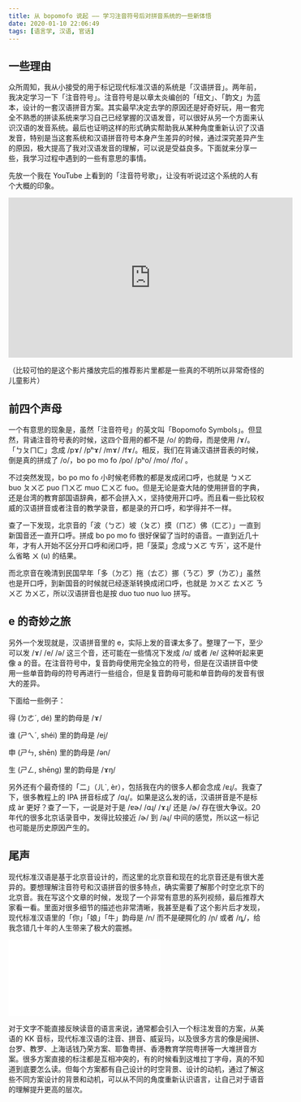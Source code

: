 ```yaml
---
title: 从 bopomofo 说起 —— 学习注音符号后对拼音系统的一些新体悟
date: 2020-01-10 22:06:49
tags: [语言学, 汉语, 官话]
---
```


## 一些理由

众所周知，我从小接受的用于标记现代标准汉语的系统是「汉语拼音」。两年前，我决定学习一下「注音符号」。注音符号是以章太炎编创的「纽文」、「韵文」为蓝本，设计的一套汉语拼音方案。其实最早决定去学的原因还是好奇好玩，用一套完全不熟悉的拼读系统来学习自己已经掌握的汉语发音，可以很好从另一个方面来认识汉语的发音系统。最后也证明这样的形式确实帮助我从某种角度重新认识了汉语发音，特别是当这套系统和汉语拼音符号本身产生差异的时候，通过深究差异产生的原因，极大提高了我对汉语发音的理解，可以说是受益良多。下面就来分享一些，我学习过程中遇到的一些有意思的事情。

先放一个我在 YouTube 上看到的「注音符号歌」，让没有听说过这个系统的人有个大概的印象。

<iframe width="560" height="315" src="https://www.youtube.com/embed/n0G-cKUkt3c" frameborder="0" allow="accelerometer; autoplay; encrypted-media; gyroscope; picture-in-picture" allowfullscreen></iframe>

（比较可怕的是这个影片播放完后的推荐影片里都是一些真的不明所以非常奇怪的儿童影片）

## 前四个声母

一个有意思的现象是，虽然「注音符号」的英文叫「Bopomofo Symbols」。但显然，背诵注音符号表的时候，这四个音用的都不是 /o/ 的韵母，而是使用 /ɤ/。「ㄅㄆㄇㄈ」念成 /pɤ/ /pʰɤ/ /mɤ/ /fɤ/。相反，我们在背诵汉语拼音表的时候，倒是真的拼成了 /o/，bo po mo fo /po/ /pʰo/ /mo/ /fo/ 。

不过突然发现，bo po mo fo 小时候老师教的都是发成闭口呼，也就是 ㄅㄨㄛ buo ㄆㄨㄛ puo ㄇㄨㄛ muo ㄈㄨㄛ fuo。但是无论是查大陆的使用拼音的字典，还是台湾的教育部国语辞典，都不会拼入ㄨ，坚持使用开口呼。而且看一些比较权威的汉语拼音或者注音的教学录音，都是录的开口呼，和学得并不一样。

查了一下发现，北京音的「波（ㄅㄛ）坡（ㄆㄛ）摸（ㄇㄛ）佛（ㄈㄛ）」一直到新国音还一直开口呼。拼成 bo po mo fo 很好保留了当时的语音。一直到近几十年，才有人开始不区分开口呼和闭口呼，把「菠菜」念成ㄅㄨㄛ ㄘㄞˋ，这不是什么省略 ㄨ (u) 的结果。

而北京音在晚清到民国早年「多（ㄉㄛ）拖（ㄊㄛ）挪（ㄋㄛ）罗（ㄌㄛ）」虽然也是开口呼，到新国音的时候就已经逐渐转换成闭口呼，也就是 ㄉㄨㄛ ㄊㄨㄛ ㄋㄨㄛ ㄌㄨㄛ，所以汉语拼音也是按 duo tuo nuo luo 拼写。

## e 的奇妙之旅

另外一个发现就是，汉语拼音里的 e，实际上发的音课太多了。整理了一下，至少可以发 /ɤ/ /e/ /ə/ 这三个音，还可能在一些情况下发成 /ɑ/ 或者 /ɐ/ 这种听起来更像 a 的音。在注音符号中，复音韵母使用完全独立的符号，但是在汉语拼音中使用一些单音韵母的符号再进行一些组合，但是复音韵母可能和单音韵母的发音有很大的差异。

下面给一些例子：

得 (ㄉㄜˊ, dé) 里的韵母是 /ɤ/

谁 (ㄕㄟˊ, shéi) 里的韵母是 /ei̯/

申 (ㄕㄣ, shēn) 里的韵母是 /ən/

生 (ㄕㄥ, shēng) 里的韵母是 /ɤŋ/

另外还有个最奇怪的「二」（ㄦˋ, èr），包括我在内的很多人都会念成 /ɐɻ/。我查了下，很多教程上的 IPA 拼音标成了 /ɑɻ/。如果是这么发的话，汉语拼音是不是标成 àr 更好？查了一下，一说是对于是 /ɐɚ/ /ɑɻ/ /ɤɻ/ 还是 /ɚ/ 存在很大争议。20 年代的很多北京话录音中，发得比较接近 /ɚ/ 到 /əɻ/ 中间的感觉，所以这一标记也可能是历史原因产生的。

## 尾声

现代标准汉语是基于北京音设计的，而这里的北京音和现在的北京音还是有很大差异的。要想理解注音符号和汉语拼音的很多特点，确实需要了解那个时空北京下的北京音。我在写这个文章的时候，发现了一个非常有意思的系列视频，最后推荐大家看一看。里面对很多细节的描述也非常清晰，我甚至是看了这个影片后才发现，现代标准汉语里的「你」「娘」「牛」韵母是 /n/ 而不是硬腭化的 /ɲ/ 或者 /ȵ/，给我念错几十年的人生带来了极大的震撼。

<iframe src="//player.bilibili.com/player.html?aid=62002848&cid=137623039&page=1" scrolling="no" border="0" frameborder="no" framespacing="0" allowfullscreen="true"> </iframe>

对于文字不能直接反映读音的语言来说，通常都会引入一个标注发音的方案，从美语的 KK 音标，现代标准汉语的注音、拼音、威妥玛，以及很多方言的像是闽拼、台罗、教罗、上海话钱乃荣方案、耶鲁粤拼、香港教育学院粤拼等一大堆拼音方案。很多方案直接的标注都是互相冲突的，有的时候看到这堆拉丁字母，真的不知道到底要怎么读。但每个方案都有自己设计的时空背景、设计的动机，通过了解这些不同方案设计的背景和动机，可以从不同的角度重新认识语言，让自己对于语音的理解提升更高的层次。

